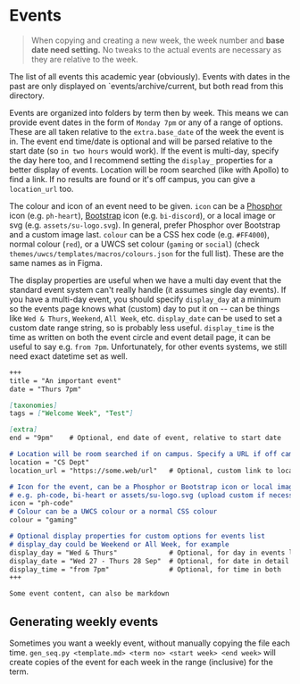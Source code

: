 # Events

> When copying and creating a new week, the week number and **base date need setting.** No tweaks to the actual events are necessary as they are relative to the week. 

The list of all events this academic year (obviously). Events with dates in the past are only displayed on `events/archive/current, but both read from this directory.

Events are organized into folders by term then by week. This means we can provide event dates in the form of `Monday 7pm` or any of a range of options. These are all taken relative to the `extra.base_date` of the week the event is in. The event end time/date is optional and will be parsed relative to the start date (so `in two hours` would work). If the event is multi-day, specify the day here too, and I recommend setting the `display_` properties for a better display of events. Location will be room searched (like with Apollo) to find a link. If no results are found or it's off campus, you can give a `location_url` too. 

The colour and icon of an event need to be given. `icon` can be a [Phosphor](https://phosphoricons.com/) icon (e.g. `ph-heart`), [Bootstrap](https://icons.getbootstrap.com/) icon (e.g. `bi-discord`), or a local image or svg (e.g. `assets/su-logo.svg`). In general, prefer Phosphor over Bootstrap and a custom image last. `colour` can be a CSS hex code (e.g. `#FF4000`), normal colour (`red`), or a UWCS set colour (`gaming` or `social`) (check `themes/uwcs/templates/macros/colours.json` for the full list). These are the same names as in Figma.

The display properties are useful when we have a multi day event that the standard event system can't really handle (it assumes single day events). If you have a multi-day event, you should specify `display_day` at a minimum so the events page knows what (custom) day to put it on -- can be things like `Wed & Thurs`, `Weekend`, `All Week`, etc. `display_date` can be used to set a custom date range string, so is probably less useful. `display_time` is the time as written on both the event circle and event detail page, it can be useful to say e.g. `from 7pm`. Unfortunately, for other events systems, we still need exact datetime set as well.

```markdown
+++
title = "An important event"
date = "Thurs 7pm"

[taxonomies]
tags = ["Welcome Week", "Test"]

[extra]
end = "9pm"    # Optional, end date of event, relative to start date

# Location will be room searched if on campus. Specify a URL if off campus or room search can't find
location = "CS Dept"
location_url = "https://some.web/url"   # Optional, custom link to location

# Icon for the event, can be a Phosphor or Bootstrap icon or local image (hopefully a white svg)
# e.g. ph-code, bi-heart or assets/su-logo.svg (upload custom if necessary)
icon = "ph-code"
# Colour can be a UWCS colour or a normal CSS colour
colour = "gaming"

# Optional display properties for custom options for events list
# display_day could be Weekend or All Week, for example
display_day = "Wed & Thurs"             # Optional, for day in events list view
display_date = "Wed 27 - Thurs 28 Sep"  # Optional, for date in detail view
display_time = "from 7pm"               # Optional, for time in both
+++

Some event content, can also be markdown
```

## Generating weekly events

Sometimes you want a weekly event, without manually copying the file each time. `gen_seq.py <template.md> <term no> <start week> <end week>` will create copies of the event for each week in the range (inclusive) for the term. 